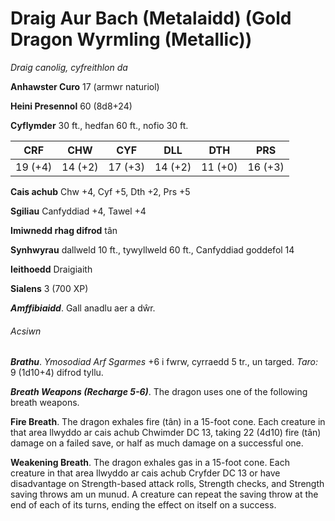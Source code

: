 # Draig Aur Bach (Metalaidd) (Gold Dragon Wyrmling (Metallic))

*Draig canolig, cyfreithlon da*

**Anhawster Curo** 17 (armwr naturiol)

**Heini Presennol** 60 (8d8+24)

**Cyflymder** 30 ft., hedfan 60 ft., nofio 30 ft.

| CRF     | CHW     | CYF     | DLL     | DTH     | PRS     |
|---------|---------|---------|---------|---------|---------|
| 19 (+4) | 14 (+2) | 17 (+3) | 14 (+2) | 11 (+0) | 16 (+3) |

**Cais achub** Chw +4, Cyf +5, Dth +2, Prs +5

**Sgiliau** Canfyddiad +4, Tawel +4

**Imiwnedd rhag difrod** tân

**Synhwyrau** dallweld 10 ft., tywyllweld 60 ft., Canfyddiad goddefol 14

**Ieithoedd** Draigiaith

**Sialens** 3 (700 XP)

***Amffibiaidd***. Gall anadlu aer a dŵr.

###### Acsiwn

***Brathu***. *Ymosodiad Arf Sgarmes* +6 i fwrw, cyrraedd 5 tr., un targed. *Taro:* 9 (1d10+4) difrod tyllu.

***Breath Weapons (Recharge 5-6)***. The dragon uses one of the following breath weapons.

**Fire Breath**. The dragon exhales fire (tân) in a 15-foot cone. Each creature in that area llwyddo ar cais achub Chwimder DC 13, taking 22 (4d10) fire (tân) damage on a failed save, or half as much damage on a successful one.

**Weakening Breath**. The dragon exhales gas in a 15-foot cone. Each creature in that area llwyddo ar cais achub Cryfder DC 13 or have disadvantage on Strength-based attack rolls, Strength checks, and Strength saving throws am un munud. A creature can repeat the saving throw at the end of each of its turns, ending the effect on itself on a success.
